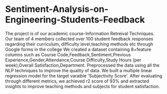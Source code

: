 # Sentiment-Analysis-on-Engineering-Students-Feedback
The project is of our academic course-Information Retreival Techniques.
Our team of 4 members collected over 100 student feedback responses regarding their curriculum, difficulty level,teaching methods etc through Google forms in the college
We created a dataset containing 8+feature columns such as Course Code,Feedback,Sentiment,Previous Experience,Gender,Attendance,Course Difficulty,Study Hours (per week),Overall Satisfaction,Department.
Preprocessed the data using all the NLP techniques to improve the quality of data.
We built a multiple linear regression model for the target varaible 'Subjectivity Score'.
After evaluating through different metrics, we achieved r2 score of 93% and extracted insights to improve teaching methods and subjects for student satisfaction.
